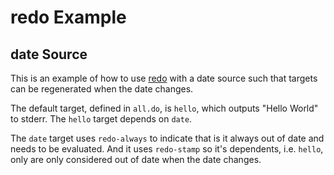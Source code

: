 # redo Example

## date Source
This is an example of how to use [redo](https://redo.readthedocs.io/en/latest/)
with a date source such that targets can be regenerated when the date changes.

The default target, defined in `all.do`, is `hello`, which outputs "Hello World"
to stderr.  The `hello` target depends on `date`.

The `date` target uses `redo-always` to indicate that is it always out of date
and needs to be evaluated.  And it uses `redo-stamp` so it's dependents, i.e.
`hello`, only are only considered out of date when the date changes.
